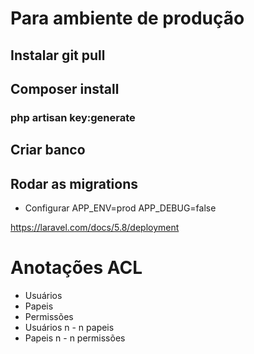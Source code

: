 # Para ambiente de produção
## Instalar git pull
## Composer install
### php artisan key:generate
## Criar banco
## Rodar as migrations

- Configurar
APP_ENV=prod
APP_DEBUG=false

https://laravel.com/docs/5.8/deployment

# Anotações ACL

- Usuários 
- Papeis
- Permissões
- Usuários  n - n papeis
- Papeis    n - n permissões


